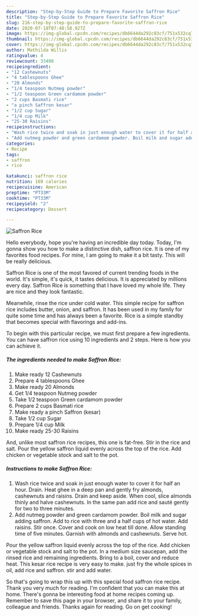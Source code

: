 ```yaml
---
description: "Step-by-Step Guide to Prepare Favorite Saffron Rice"
title: "Step-by-Step Guide to Prepare Favorite Saffron Rice"
slug: 216-step-by-step-guide-to-prepare-favorite-saffron-rice
date: 2020-07-18T07:48:58.927Z
image: https://img-global.cpcdn.com/recipes/db6644da292c83cf/751x532cq70/saffron-rice-recipe-main-photo.jpg
thumbnail: https://img-global.cpcdn.com/recipes/db6644da292c83cf/751x532cq70/saffron-rice-recipe-main-photo.jpg
cover: https://img-global.cpcdn.com/recipes/db6644da292c83cf/751x532cq70/saffron-rice-recipe-main-photo.jpg
author: Mathilda Willis
ratingvalue: 4
reviewcount: 33498
recipeingredient:
- "12 Cashewnuts"
- "4 tablespoons Ghee"
- "20 Almonds"
- "1/4 teaspoon Nutmeg powder"
- "1/2 teaspoon Green cardamom powder"
- "2 cups Basmati rice"
- "a pinch Saffron kesar"
- "1/2 cup Sugar"
- "1/4 cup Milk"
- "25-30 Raisins"
recipeinstructions:
- "Wash rice twice and soak in just enough water to cover it for half an hour. Drain. Heat ghee in a deep pan and gently fry almonds, cashewnuts and raisins. Drain and keep aside. When cool, slice almonds thinly and halve cashewnuts. In the same pan add rice and sauté gently for two to three minutes."
- "Add nutmeg powder and green cardamom powder. Boil milk and sugar adding saffron. Add to rice with three and a half cups of hot water. Add raisins. Stir once. Cover and cook on low heat till done. Allow standing time of five minutes. Garnish with almonds and cashewnuts. Serve hot."
categories:
- Recipe
tags:
- saffron
- rice

katakunci: saffron rice 
nutrition: 169 calories
recipecuisine: American
preptime: "PT33M"
cooktime: "PT33M"
recipeyield: "2"
recipecategory: Dessert

---
```



![Saffron Rice](https://img-global.cpcdn.com/recipes/db6644da292c83cf/751x532cq70/saffron-rice-recipe-main-photo.jpg)

Hello everybody, hope you're having an incredible day today. Today, I'm gonna show you how to make a distinctive dish, saffron rice. It is one of my favorites food recipes. For mine, I am going to make it a bit tasty. This will be really delicious.

Saffron Rice is one of the most favored of current trending foods in the world. It's simple, it's quick, it tastes delicious. It is appreciated by millions every day. Saffron Rice is something that I have loved my whole life. They are nice and they look fantastic.

Meanwhile, rinse the rice under cold water. This simple recipe for saffron rice includes butter, onion, and saffron. It has been used in my family for quite some time and has always been a favorite. Rice is a simple standby that becomes special with flavorings and add-ins.


To begin with this particular recipe, we must first prepare a few ingredients. You can have saffron rice using 10 ingredients and 2 steps. Here is how you can achieve it.

<!--inarticleads1-->

##### The ingredients needed to make Saffron Rice:

1. Make ready 12 Cashewnuts
1. Prepare 4 tablespoons Ghee
1. Make ready 20 Almonds
1. Get 1/4 teaspoon Nutmeg powder
1. Take 1/2 teaspoon Green cardamom powder
1. Prepare 2 cups Basmati rice
1. Make ready a pinch Saffron (kesar)
1. Take 1/2 cup Sugar
1. Prepare 1/4 cup Milk
1. Make ready 25-30 Raisins


And, unlike most saffron rice recipes, this one is fat-free. Stir in the rice and salt. Pour the yellow saffron liquid evenly across the top of the rice. Add chicken or vegetable stock and salt to the pot. 

<!--inarticleads2-->

##### Instructions to make Saffron Rice:

1. Wash rice twice and soak in just enough water to cover it for half an hour. Drain. Heat ghee in a deep pan and gently fry almonds, cashewnuts and raisins. Drain and keep aside. When cool, slice almonds thinly and halve cashewnuts. In the same pan add rice and sauté gently for two to three minutes.
1. Add nutmeg powder and green cardamom powder. Boil milk and sugar adding saffron. Add to rice with three and a half cups of hot water. Add raisins. Stir once. Cover and cook on low heat till done. Allow standing time of five minutes. Garnish with almonds and cashewnuts. Serve hot.


Pour the yellow saffron liquid evenly across the top of the rice. Add chicken or vegetable stock and salt to the pot. In a medium size saucepan, add the rinsed rice and remaining ingredients. Bring to a boil, cover and reduce heat. This kesar rice recipe is very easy to make. just fry the whole spices in oil, add rice and saffron. stir and add water. 

So that's going to wrap this up with this special food saffron rice recipe. Thank you very much for reading. I'm confident that you can make this at home. There's gonna be interesting food at home recipes coming up. Remember to save this page in your browser, and share it to your family, colleague and friends. Thanks again for reading. Go on get cooking!
